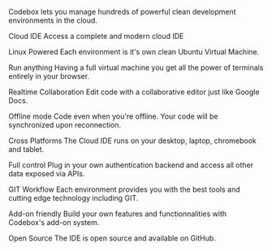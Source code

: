 Codebox lets you manage hundreds of powerful clean development environments in the cloud.

Cloud IDE
Access a complete and modern cloud IDE

Linux Powered
Each environment is it's own clean Ubuntu Virtual Machine.

Run anything
Having a full virtual machine you get all the power of terminals entirely in your browser.

Realtime Collaboration
Edit code with a collaborative editor just like Google Docs.

Offline mode
Code even when you're offline. Your code will be synchronized upon reconnection.

Cross Platforms
The Cloud IDE runs on your desktop, laptop, chromebook and tablet.

Full control
Plug in your own authentication backend and access all other data exposed via APIs.

GIT Workflow
Each environment provides you with the best tools and cutting edge technology including GIT.

Add-on friendly
Build your own features and functionnalities with Codebox's add-on system.

Open Source
The IDE is open source and available on GitHub.
